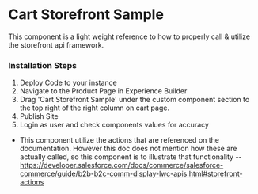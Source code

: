 # Cart Storefront Sample

This component is a light weight reference to how to properly call & utilize the storefront api framework.

### Installation Steps
1. Deploy Code to your instance
2. Navigate to the Product Page in Experience Builder
3. Drag 'Cart Storefront Sample' under the custom component section to the top right of the right column on cart page.
4. Publish Site
5. Login as user and check components values for accuracy
  
-   This component utilize the actions that are referenced on the documentation. However this doc does not mention how these are actually called, so this component is to illustrate that functionality -- https://developer.salesforce.com/docs/commerce/salesforce-commerce/guide/b2b-b2c-comm-display-lwc-apis.html#storefront-actions